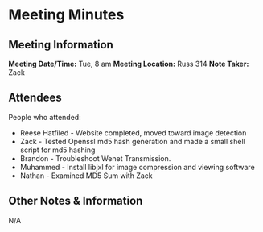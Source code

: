 # Meeting Minutes
## Meeting Information
**Meeting Date/Time:** Tue, 8 am
**Meeting Location:** Russ 314
**Note Taker:** Zack

## Attendees
People who attended:
- Reese Hatfiled - Website completed, moved toward image detection
- Zack - Tested Openssl md5 hash generation and made a small shell script for md5 hashing
- Brandon - Troubleshoot Wenet Transmission.
- Muhammed - Install libjxl for image compression and viewing software
- Nathan - Examined MD5 Sum with Zack

## Other Notes & Information
N/A
